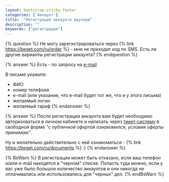 ```yaml
---
layout: bootstrap-sticky-footer
categories: ['Аккаунт']
title:  "Регистрация аккаунта вручную"
description: ""
keywords: ["регистрация"]
---
```

{% question %} 
Не могу зарегистрироваться через {% link https://beget.com/ru/order %} - мне не приходит код по SMS. Есть ли другие варианты регистрации аккаунта?
{% endquestion %} 

{% answer %}
Есть - по запросу на [e-mail](mailto:support@beget.com)

В письме укажите:

- ФИО
- номер телефона
- e-mail (или указание, что e-mail будет тот же, что и у этого письма)
- желаемый логин
- желаемый тариф
{% endanswer %}

{% answer %}
После регистрации аккаунта вам  будет необходимо авторизоваться в личном кабинете и написать через [тикет-систему](https://cp.beget.com/support) в свободной форме *"с публичной офертой ознакомился, условия оферты принимаю"*.

Ну и желательно действительно с ней ознакомиться - {% link https://beget.com/ru/documents %} :)
{% endanswer %}

{% BsWarn %}
В регистрации может быть отказано, если ваш телефон и/или e-mail находятся в "черном" списке. Попасть туда можно, если у вас уже было большое количество аккаунтов и они никогда не оплачивались или использовались для "черных" дел.
{% endBsWarn %}
